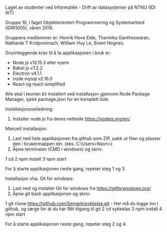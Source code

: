 Laget av studenter ved Informatikk - Drift av datasystemer på NTNU (IDI AIT)

Gruppe 10, i faget Objektorientert Programmering og Systemarbeid (IDRI1005), våren 2019.

Gruppens medlemmer er:
Henrik Hove Eide, Tharmika Gantheswaran, Natharek T Kridpromrach, William Huy Le, Sivert Hognes.

Grunnleggende krav til å ta applikasjonen i bruk er:
* Node.js v10.15.3 eller nyere
* Babel.js v7.2.2
* Electron v4.1.1
* node.mysql v2.16.0
* React og react-simplified

Alle skal i teorien bli installert ved installasjon gjennom Node Package Manager, sjekk package.json for en komplett liste.

Installasjonsveiledning:
1. Installer node.js fra deres nettside https://nodejs.org/en/

Manuell installasjon:
  1. Last ned hele applikasjonen fra github som ZIP, pakk ut filen og plasser den i brukermappen din. (eks. C:\Users\<Navn>)
  2. Åpne terminalen (CMD i windows) og skriv:
  
  1  cd <mappens navn> 
  2  npm install
  3  npm start
  
  For å starte applikasjonen neste gang, repeter steg 1 og 3.
  
 
 Installasjon vha. Git for windows:
 1. Last ned og installer Git for windows fra https://gitforwindows.org/
 2. Åpne git bash applikasjonen og skriv:
 
  1 git clone https://github.com/Sengoh/sykkelas.git - Her må du logge inn i github, og sørge for at du har fått tilgang til git
  2 cd sykkelas
  3 npm install
  4 npm start
  
  For å starte applikasjonen neste gang, repeter steg 2 og 4.
 
    
    
    
  



